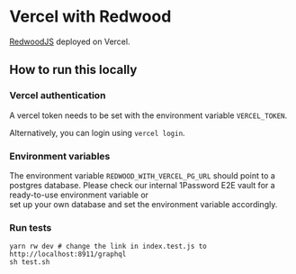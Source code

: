 # Vercel with Redwood

[RedwoodJS](https://redwoodjs.com/) deployed on Vercel.

## How to run this locally

### Vercel authentication

A vercel token needs to be set with the environment variable `VERCEL_TOKEN`.

Alternatively, you can login using `vercel login`.

### Environment variables

The environment variable `REDWOOD_WITH_VERCEL_PG_URL` should point to a postgres database.
Please check our internal 1Password E2E vault for a ready-to-use environment variable or  
set up your own database and set the environment variable accordingly.

### Run tests

```shell script
yarn rw dev # change the link in index.test.js to http://localhost:8911/graphql
sh test.sh
```
